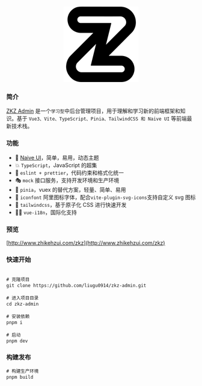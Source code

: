 <p align="center">
  <a href="https://github.com/liugu0914/zkz-admin">
    <img alt="ZKZ Admin Logo" width="200" src="./src/assets/svg/logo.svg">
  </a>
</p>

<!-- <p align='center'>
  <b>中文</b> |
  <a href="https://github.com/zclzone/vue-naive-admin/blob/main/README.EN.md">English</a>
</p> -->

### 简介

[ZKZ Admin](https://github.com/liugu0914/zkz-admin) 是一个`学习型`中后台管理项目，用于理解和学习新的前端框架和知识。基于 `Vue3、Vite、TypeScript、Pinia、TailwindCSS 和 Naive UI` 等前端最新技术栈。

### 功能

- 🌟 [Naive UI](https://www.naiveui.com)，简单，易用，动态主题
- 💥 `TypeScript`，JavaScript 的超集
- 🚀 `eslint + prettier`，代码约束和格式化统一
- 🎭 `mock` 接口服务，支持开发环境和生产环境
- 🍍 `pinia`，vuex 的替代方案，轻量、简单、易用
- 🎉 `iconfont` 阿里图标字体，配合`vite-plugin-svg-icons`支持自定义 svg 图标
- 🎨 `tailwindcss`，基于原子化 CSS 进行快速开发
- 🏳‍🌈 `vue-i18n`，国际化支持

### 预览

[http://www.zhikehzui.com/zkz](http://www.zhikehzui.com/zkz)

### 快速开始

```shell

# 克隆项目
git clone https://github.com/liugu0914/zkz-admin.git

# 进入项目目录
cd zkz-admin

# 安装依赖
pnpm i

# 启动
pnpm dev
```

### 构建发布

```shell
# 构建生产环境
pnpm build
```
